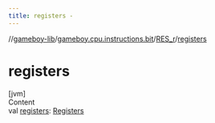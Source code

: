 ```yaml
---
title: registers -
---
```

//[gameboy-lib](../../index.md)/[gameboy.cpu.instructions.bit](../index.md)/[RES_r](index.md)/[registers](registers.md)



# registers  
[jvm]  
Content  
val [registers](registers.md): [Registers](../../gameboy.cpu/-registers/index.md)  



